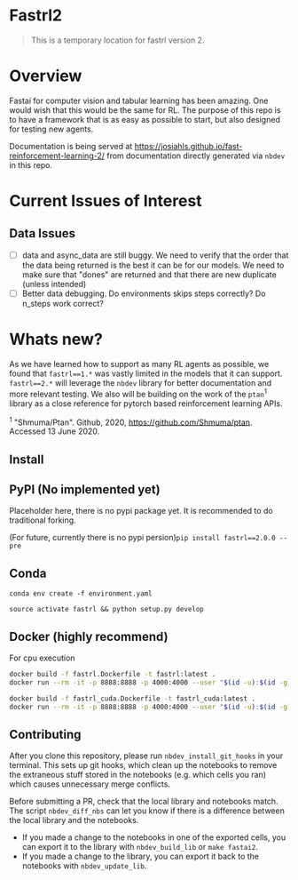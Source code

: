 # Fastrl2
> This is a temporary location for fastrl version 2.


# Overview

Fastai for computer vision and tabular learning has been amazing. One would wish that this would be the same for RL. The purpose of this repo is to have a framework that is as easy as possible to start, but also designed for testing new agents.

Documentation is being served  at https://josiahls.github.io/fast-reinforcement-learning-2/ from documentation directly generated via `nbdev` in this repo.

# Current Issues of Interest

## Data Issues
- [ ] data and async_data are still buggy. We need to verify that the order that the data being returned is the best it can be for our models. We need to make sure that "dones" are returned and that there are new duplicate (unless intended)
- [ ] Better data debugging. Do environments skips steps correctly? Do n_steps work correct?

# Whats new?

As we have learned how to support as many RL agents as possible, we found that `fastrl==1.*` was vastly limited in the models that it can support. `fastrl==2.*` will leverage the `nbdev` library for better documentation and more relevant testing. We also will be building on the work of the `ptan`<sup>1</sup> library as a close reference for pytorch based reinforcement learning APIs. 


<sup>1</sup> "Shmuma/Ptan". Github, 2020, https://github.com/Shmuma/ptan. Accessed 13 June 2020.

## Install

## PyPI (No implemented yet)
Placeholder here, there is no pypi package yet. It is recommended to do traditional forking.

(For future, currently there is no pypi persion)`pip install fastrl==2.0.0 --pre`

## Conda

`conda env create -f environment.yaml`

`source activate fastrl && python setup.py develop`

## Docker (highly recommend)

For cpu execution
```bash
docker build -f fastrl.Dockerfile -t fastrl:latest .
docker run --rm -it -p 8888:8888 -p 4000:4000 --user "$(id -u):$(id -g)" -v $(pwd):/opt/project/fastrl fastrl /bin/bash
```

```bash
docker build -f fastrl_cuda.Dockerfile -t fastrl_cuda:latest .
docker run --rm -it -p 8888:8888 -p 4000:4000 --user "$(id -u):$(id -g)" -v $(pwd):/opt/project/fastrl fastrl_cuda /bin/bash
```

## Contributing

After you clone this repository, please run `nbdev_install_git_hooks` in your terminal. This sets up git hooks, which clean up the notebooks to remove the extraneous stuff stored in the notebooks (e.g. which cells you ran) which causes unnecessary merge conflicts.

Before submitting a PR, check that the local library and notebooks match. The script `nbdev_diff_nbs` can let you know if there is a difference between the local library and the notebooks.
* If you made a change to the notebooks in one of the exported cells, you can export it to the library with `nbdev_build_lib` or `make fastai2`.
* If you made a change to the library, you can export it back to the notebooks with `nbdev_update_lib`.
